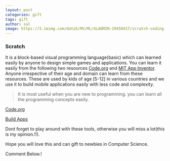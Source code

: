 ```yaml
---
layout: post
categories: gift
tags: gift
author: sal
image: https://5.imimg.com/data5/MV/ML/GLADMIN-29458417/scratch-coding-programming-language-course-training-500x500.png
---
```


### Scratch

It is a block-based visual programming language(basic) which can learned easily by anyone to design simple games and applications. You can learn it
easily from the following two resources [Code.org](https://code.org/) and [MIT App Inventor](http://appinventor.mit.edu/explore/index-2.html). 
Anyone irrespective of their age and domain can learn from these resources. These are used by kids of age [5-12] in various countries and we use 
it to build mobile applications easily with less code and complexity.

> It is most useful when you are new to programming. you can learn all the programming concepts easily. 

[Code.org](https://code.org/)

[Build Apps](http://ai2.appinventor.mit.edu)

Dont forget to play around with these tools, otherwise you will miss a lot(this is my opinion.!!).

Hope you will love this and can gift to newbies in Computer Science.

Comment Below.!


